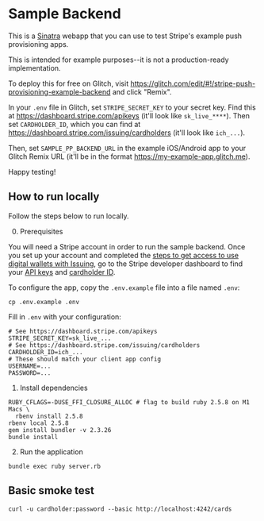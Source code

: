 Sample Backend
====

This is a [Sinatra](http://www.sinatrarb.com/) webapp that you can use to test Stripe's example push provisioning apps.

This is intended for example purposes--it is not a production-ready implementation.

To deploy this for free on Glitch, visit https://glitch.com/edit/#!/stripe-push-provisioning-example-backend and click "Remix".

In your `.env` file in Glitch, set `STRIPE_SECRET_KEY` to your secret key. Find this at https://dashboard.stripe.com/apikeys (it'll look like `sk_live_****`). Then set `CARDHOLDER_ID`, which you can find at https://dashboard.stripe.com/issuing/cardholders (it'll look like `ich_...`).

Then, set `SAMPLE_PP_BACKEND_URL` in the example iOS/Android app to your Glitch Remix URL (it'll be in the format https://my-example-app.glitch.me).

Happy testing!

How to run locally
----

Follow the steps below to run locally.

0. Prerequisites

You will need a Stripe account in order to run the sample backend. Once you set up your account
and completed the [steps to get access to use digital wallets with Issuing](https://stripe.com/docs/issuing/cards/digital-wallets#request-access),
go to the Stripe developer dashboard to find your [API keys](https://dashboard.stripe.com/apikeys) and [cardholder ID](https://dashboard.stripe.com/issuing/cardholders).

To configure the app, copy the `.env.example` file into a file named `.env`:

```
cp .env.example .env
```
Fill in `.env` with your configuration:

```
# See https://dashboard.stripe.com/apikeys
STRIPE_SECRET_KEY=sk_live_...
# See https://dashboard.stripe.com/issuing/cardholders
CARDHOLDER_ID=ich_...
# These should match your client app config
USERNAME=...
PASSWORD=...
```

1. Install dependencies
```
RUBY_CFLAGS=-DUSE_FFI_CLOSURE_ALLOC # flag to build ruby 2.5.8 on M1 Macs \
  rbenv install 2.5.8
rbenv local 2.5.8
gem install bundler -v 2.3.26
bundle install
```

2. Run the application
```
bundle exec ruby server.rb
```

Basic smoke test
---
```
curl -u cardholder:password --basic http://localhost:4242/cards
```
